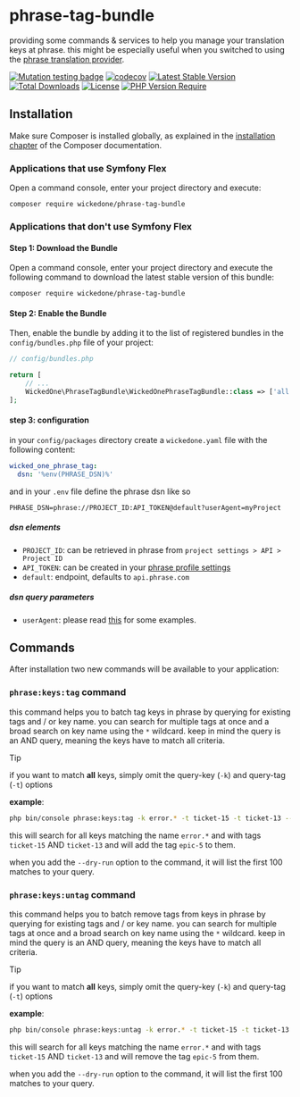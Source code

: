 # phrase-tag-bundle

providing some commands & services to help you manage your translation keys at phrase.
this might be especially useful when you switched to using the [phrase translation provider](https://github.com/wickedOne/phrase-translation-provider).

[![Mutation testing badge](https://img.shields.io/endpoint?style=flat&url=https%3A%2F%2Fbadge-api.stryker-mutator.io%2Fgithub.com%2FwickedOne%2Fphrase-tag-bundle%2Fmaster)](https://dashboard.stryker-mutator.io/reports/github.com/wickedOne/phrase-tag-bundle/master)
[![codecov](https://codecov.io/gh/wickedOne/phrase-tag-bundle/branch/master/graph/badge.svg?token=UHKAVGURP7)](https://codecov.io/gh/wickedOne/phrase-tag-bundle)
[![Latest Stable Version](https://poser.pugx.org/wickedone/phrase-tag-bundle/v)](https://packagist.org/packages/wickedone/phrase-tag-bundle)
[![Total Downloads](https://poser.pugx.org/wickedone/phrase-tag-bundle/downloads)](https://packagist.org/packages/wickedone/phrase-tag-bundle)
[![License](https://poser.pugx.org/wickedone/phrase-tag-bundle/license)](https://packagist.org/packages/wickedone/phrase-tag-bundle)
[![PHP Version Require](https://poser.pugx.org/wickedone/phrase-tag-bundle/require/php)](https://packagist.org/packages/wickedone/phrase-tag-bundle)

## Installation

Make sure Composer is installed globally, as explained in the
[installation chapter](https://getcomposer.org/doc/00-intro.md)
of the Composer documentation.

### Applications that use Symfony Flex

Open a command console, enter your project directory and execute:

```console
composer require wickedone/phrase-tag-bundle
```

### Applications that don't use Symfony Flex

#### Step 1: Download the Bundle

Open a command console, enter your project directory and execute the
following command to download the latest stable version of this bundle:

```console
composer require wickedone/phrase-tag-bundle
```

#### Step 2: Enable the Bundle

Then, enable the bundle by adding it to the list of registered bundles
in the `config/bundles.php` file of your project:

```php
// config/bundles.php

return [
    // ...
    WickedOne\PhraseTagBundle\WickedOnePhraseTagBundle::class => ['all' => true],
];
```

#### step 3: configuration

in your `config/packages` directory create a `wickedone.yaml` file with the following content:

```yaml
wicked_one_phrase_tag:
  dsn: '%env(PHRASE_DSN)%'
```

and in your `.env` file define the phrase dsn like so

```dotenv
PHRASE_DSN=phrase://PROJECT_ID:API_TOKEN@default?userAgent=myProject
```

##### dsn elements

- `PROJECT_ID`: can be retrieved in phrase from `project settings > API > Project ID`
- `API_TOKEN`: can be created in your [phrase profile settings](https://app.phrase.com/settings/oauth_access_tokens)
- `default`: endpoint, defaults to `api.phrase.com`

##### dsn query parameters

- `userAgent`: please read [this](https://developers.phrase.com/api/#overview--identification-via-user-agent) for some examples.

## Commands

After installation two new commands will be available to your application:

### `phrase:keys:tag` command

this command helps you to batch tag keys in phrase by querying for existing tags and / or key name.
you can search for multiple tags at once and a broad search on key name using the `*` wildcard.
keep in mind the query is an AND query, meaning the keys have to match all criteria.

> [!TIP]
> if you want to match **all** keys, simply omit the query-key (`-k`) and query-tag (`-t`) options

**example**:

```bash
php bin/console phrase:keys:tag -k error.* -t ticket-15 -t ticket-13 --tag epic-5
```

this will search for all keys matching the name `error.*` and with tags `ticket-15` AND `ticket-13` and will add the tag `epic-5` to them.

when you add the `--dry-run` option to the command, it will list the first 100 matches to your query.

### `phrase:keys:untag` command

this command helps you to batch remove tags from keys in phrase by querying for existing tags and / or key name.
you can search for multiple tags at once and a broad search on key name using the `*` wildcard.
keep in mind the query is an AND query, meaning the keys have to match all criteria.

> [!TIP]
> if you want to match **all** keys, simply omit the query-key (`-k`) and query-tag (`-t`) options

**example**:

```bash
php bin/console phrase:keys:untag -k error.* -t ticket-15 -t ticket-13 --tag epic-5
```

this will search for all keys matching the name `error.*` and with tags `ticket-15` AND `ticket-13` and will remove the tag `epic-5` from them.

when you add the `--dry-run` option to the command, it will list the first 100 matches to your query.
